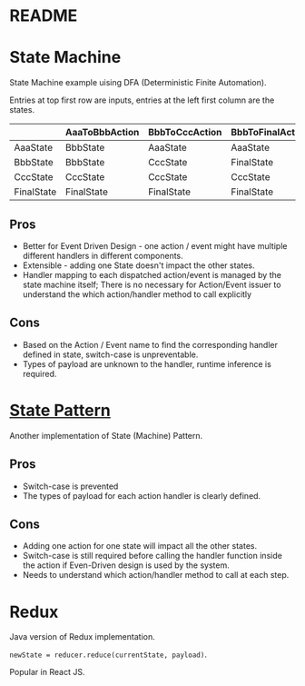 README
====

# State Machine

State Machine example uising DFA (Deterministic Finite Automation).

Entries at top first row are inputs, entries at the left first column are the states.

|            | AaaToBbbAction | BbbToCccAction | BbbToFinalAction | CccToFinalAction | Others     |
|------------|----------------|----------------|------------------|------------------|------------|
| AaaState   | BbbState       | AaaState       | AaaState         | AaaState         | AaaState   |
| BbbState   | BbbState       | CccState       | FinalState       | BbbState         | BbbState   |
| CccState   | CccState       | CccState       | CccState         | FinalState       | CccState   |
| FinalState | FinalState     | FinalState     | FinalState       | FinalState       | FinalState |

## Pros
- Better for Event Driven Design - one action / event might have multiple different handlers in different components. 
- Extensible - adding one State doesn't impact the other states.
- Handler mapping to each dispatched action/event is managed by the state machine itself; There is no necessary for Action/Event issuer to understand the which action/handler method to call explicitly
## Cons
- Based on the Action / Event name to find the corresponding handler defined in state, switch-case is unpreventable.
- Types of payload are unknown to the handler, runtime inference is required.

# [State Pattern](https://refactoring.guru/design-patterns/state/java/example)

Another implementation of State (Machine) Pattern. 

## Pros
- Switch-case is prevented
- The types of payload for each action handler is clearly defined.
## Cons
- Adding one action for one state will impact all the other states.
- Switch-case is still required before calling the handler function inside the action if Even-Driven design is used by the system.
- Needs to understand which action/handler method to call at each step.

# Redux

Java version of Redux implementation.

`newState = reducer.reduce(currentState, payload)`.

Popular in React JS.